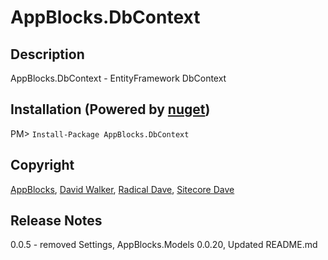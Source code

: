 # AppBlocks.DbContext
## Description
AppBlocks.DbContext - EntityFramework DbContext

## Installation (Powered by [nuget](https://nuget.org/packages/AppBlocks.Models))
PM> ```Install-Package AppBlocks.DbContext```

## Copyright
[AppBlocks](https://appblocks.net), [David Walker](https://radicaldave.com), [Radical Dave](https://github.com/radical-dave), [Sitecore Dave](https://github.com/sitecoredave)

## Release Notes
0.0.5 - removed Settings, AppBlocks.Models 0.0.20, Updated README.md
